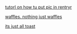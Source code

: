 [tutorl on how tu put pic in rentryr](https://rentry.co/howToPutImgStupiidTUTORIALedition#ez-ez)

[waffles. nothing just waffles](https://rentry.co/waffleshehe#text)

[its just all toast](https://rentry.co/toastsheheheh#text)
